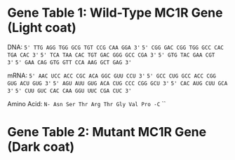 # Gene Table 1: Wild-Type MC1R Gene (Light coat)

DNA:
`5' TTG AGG TGG GCG TGT CCG CAA GGA 3'`
`5' CGG GAC CGG TGG GCC CAC TGA CAC 3'`
`5' TCA TAA CAC TGT GAC GGG GCC CGA 3'`
`5' GTG TAC GAA CGT                 3'`
`5' GAA CAG GTG GTT CCA AAG GCT GAG 3'`

mRNA:
`5' AAC UCC ACC CGC ACA GGC GUU CCU 3'`
`5' GCC CUG GCC ACC CGG GUG ACU GUG 3'`
`5' AGU AUU GUG ACA CUG CCC CGG GCU 3'`
`5' CAC AUG CUU GCA                 3'`
`5' CUU GUC CAC CAA GGU UUC CGA CUC 3'`

Amino Acid:
`N- Asn Ser Thr Arg Thr Gly Val Pro -C`
``

# Gene Table 2: Mutant MC1R Gene (Dark coat)
